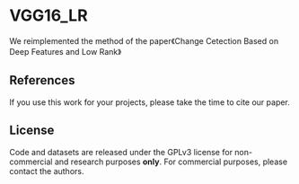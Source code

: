 # VGG16_LR


We reimplemented the method of the paper《Change Cetection Based on Deep Features and Low Rank》

## References

If you use this work for your projects, please take the time to cite our paper.


## License

Code and datasets are released under the GPLv3 license for non-commercial and research purposes **only**. For commercial purposes, please contact the authors.


